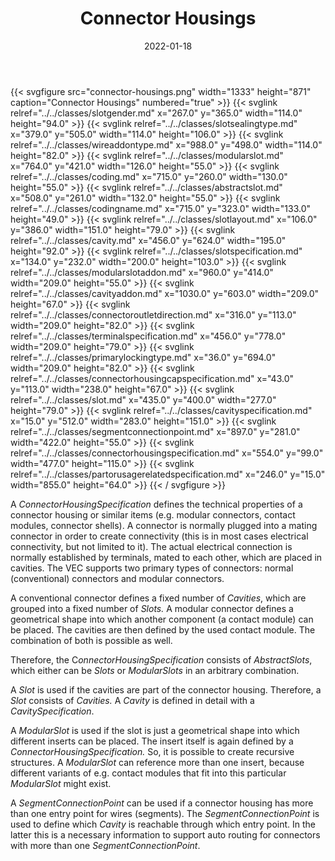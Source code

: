 ﻿---
title: Connector Housings
toc: false
type: specs
layout: diagram
date: "2022-01-18"
draft: false
specification: VEC
version: 1.2.2
documentType: "Recommendation"
elementType: Diagram
classes:
  - SlotGender
  - SlotSealingType
  - WireAddOnType
  - ModularSlot
  - Coding
  - AbstractSlot
  - CodingName
  - SlotLayout
  - Cavity
  - SlotSpecification
  - ModularSlotAddOn
  - CavityAddOn
  - ConnectorOutletDirection
  - TerminalSpecification
  - PrimaryLockingType
  - ConnectorHousingCapSpecification
  - Slot
  - CavitySpecification
  - SegmentConnectionPoint
  - ConnectorHousingSpecification
  - PartOrUsageRelatedSpecification
menu:
  VEC-1.2.2:    
    parent: component-characteristics
    identifier: component-characteristics/connector-housings
    weight: 1005005 

# Prev/next pager order (if `docs_section_pager` enabled in `params.toml`)
weight: 1005005
---
{{< svgfigure src="connector-housings.png" width="1333" height="871" caption="Connector Housings" numbered="true" >}}
  {{< svglink relref="../../classes/slotgender.md" x="267.0" y="365.0" width="114.0" height="94.0" >}}
  {{< svglink relref="../../classes/slotsealingtype.md" x="379.0" y="505.0" width="114.0" height="106.0" >}}
  {{< svglink relref="../../classes/wireaddontype.md" x="988.0" y="498.0" width="114.0" height="82.0" >}}
  {{< svglink relref="../../classes/modularslot.md" x="764.0" y="421.0" width="126.0" height="55.0" >}}
  {{< svglink relref="../../classes/coding.md" x="715.0" y="260.0" width="130.0" height="55.0" >}}
  {{< svglink relref="../../classes/abstractslot.md" x="508.0" y="261.0" width="132.0" height="55.0" >}}
  {{< svglink relref="../../classes/codingname.md" x="715.0" y="323.0" width="133.0" height="49.0" >}}
  {{< svglink relref="../../classes/slotlayout.md" x="106.0" y="386.0" width="151.0" height="79.0" >}}
  {{< svglink relref="../../classes/cavity.md" x="456.0" y="624.0" width="195.0" height="92.0" >}}
  {{< svglink relref="../../classes/slotspecification.md" x="134.0" y="232.0" width="200.0" height="103.0" >}}
  {{< svglink relref="../../classes/modularslotaddon.md" x="960.0" y="414.0" width="209.0" height="55.0" >}}
  {{< svglink relref="../../classes/cavityaddon.md" x="1030.0" y="603.0" width="209.0" height="67.0" >}}
  {{< svglink relref="../../classes/connectoroutletdirection.md" x="316.0" y="113.0" width="209.0" height="82.0" >}}
  {{< svglink relref="../../classes/terminalspecification.md" x="456.0" y="778.0" width="209.0" height="79.0" >}}
  {{< svglink relref="../../classes/primarylockingtype.md" x="36.0" y="694.0" width="209.0" height="82.0" >}}
  {{< svglink relref="../../classes/connectorhousingcapspecification.md" x="43.0" y="113.0" width="238.0" height="67.0" >}}
  {{< svglink relref="../../classes/slot.md" x="435.0" y="400.0" width="277.0" height="79.0" >}}
  {{< svglink relref="../../classes/cavityspecification.md" x="15.0" y="512.0" width="283.0" height="151.0" >}}
  {{< svglink relref="../../classes/segmentconnectionpoint.md" x="897.0" y="281.0" width="422.0" height="55.0" >}}
  {{< svglink relref="../../classes/connectorhousingspecification.md" x="554.0" y="99.0" width="477.0" height="115.0" >}}
  {{< svglink relref="../../classes/partorusagerelatedspecification.md" x="246.0" y="15.0" width="855.0" height="64.0" >}}
{{< / svgfigure >}}
<p> A <i>ConnectorHousingSpecification</i> defines the technical properties of a connector housing or similar items (e.g. modular connectors, contact modules, connector shells). A connector is normally plugged into a mating connector in order to create connectivity (this is in most cases electrical connectivity, but not limited to it). The actual electrical connection is normally established by terminals, mated to each other, which are placed in cavities. The VEC supports two primary types of connectors: normal (conventional) connectors and modular connectors.      </p>      <p> A conventional connector defines a fixed number of <i>Cavities</i>, which are grouped into a fixed number of <i>Slots.</i> A modular connector defines a geometrical shape into which another component (a contact module) can be placed. The cavities are then defined by the used contact module. The combination of both is possible as well.      </p>      <p> Therefore, the C<i>onnectorHousingSpecification </i>consists of <i>AbstractSlots</i>, which either can be <i>Slots </i>or <i>ModularSlots </i>in an arbitrary combination.      </p>      <p> A <i>Slot </i>is used if the cavities are part of the connector housing. Therefore, a <i>Slot</i> consists of <i>Cavities. </i>A <i>Cavity</i> is defined in detail with a <i>CavitySpecification</i>.      </p>      <p> A <i>ModularSlot</i> is used if the slot is just a geometrical shape into which different inserts can be placed. The insert itself is again defined by a <i>ConnectorHousingSpecification.</i> So, it is possible to create recursive structures. A&#160;<i>ModularSlot</i> can reference more than one insert, because different variants of e.g. contact modules that fit into this particular <i>ModularSlot </i>might exist.      </p>      <p> A <i>SegmentConnectionPoint</i> can be used if a connector housing has more than one entry point for wires (segments). The <i>SegmentConnectionPoint</i> is used to define which <i>Cavity</i> is reachable through which entry point. In the latter this is a necessary information to support auto routing for connectors with more than one <i>SegmentConnectionPoint</i>.      </p>
